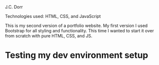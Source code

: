 J.C. Dorr 

Technologies used: HTML, CSS, and JavaScript

This is my second version of a portfolio website. My first version I used Bootstrap for all styling and functionality. This time I wanted to start it over from scratch with pure HTML, CSS, and JS. 
# Testing my dev environment setup
